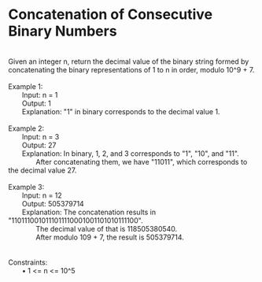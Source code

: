 <h1>Concatenation of Consecutive Binary Numbers</h1>
<p><br>
Given an integer n, return the decimal value of the binary string formed by concatenating the binary representations of 1 to n in order, modulo 10^9 + 7.<br>
<br>
Example 1:<br>
&emsp;&emsp;Input: n = 1<br>
&emsp;&emsp;Output: 1<br>
&emsp;&emsp;Explanation: "1" in binary corresponds to the decimal value 1.<br>
<br>
Example 2:<br>
&emsp;&emsp;Input: n = 3<br>
&emsp;&emsp;Output: 27<br>
&emsp;&emsp;Explanation: In binary, 1, 2, and 3 corresponds to "1", "10", and "11".<br>
&emsp;&emsp;&emsp;&emsp;After concatenating them, we have "11011", which corresponds to the decimal value 27.<br>
<br>
Example 3:<br>
&emsp;&emsp;Input: n = 12<br>
&emsp;&emsp;Output: 505379714<br>
&emsp;&emsp;Explanation: The concatenation results in "1101110010111011110001001101010111100".<br>
&emsp;&emsp;&emsp;&emsp;The decimal value of that is 118505380540.<br>
&emsp;&emsp;&emsp;&emsp;After modulo 109 + 7, the result is 505379714.<br>
<br>
<br>
Constraints:<br>
&emsp;&emsp;•	1 <= n <= 10^5<br>
<br></p>
